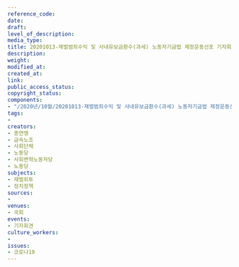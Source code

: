 ```yaml
---
reference_code: 
date: 
draft: 
level_of_description: 
media_type: 
title: 20201013-재벌범죄수익 및 사내유보금환수(과세) 노동자기금법 제정운동선포 기자회견
description: 
weight: 
modified_at: 
created_at: 
link: 
public_access_status: 
copyright_status: 
components:
- "/2020년/10월/20201013-재벌범죄수익 및 사내유보금환수(과세) 노동자기금법 제정운동선포 기자회견/_W5D0208.JPG"
tags:
- 
creators:
- 총연맹
- 금속노조
- 사회단체
- 노동당
- 사회변혁노동자당
- 노동당
subjects:
- 재벌외투
- 정치정책
sources:
- 
venues:
- 국회
events:
- 기자회견
culture_workers:
- 
issues:
- 코로나19
---
```

